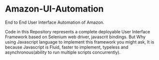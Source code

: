 # Amazon-UI-Automation
End to End User Interface Automation of Amazon. 


Code in this Repository represents a complete deployable User Interface Framework based on Selenium web driver, javascrit bindings.
But Why using Javascript language to implement this framework you might ask, It is because Javascript is Fluid, faster to implement, typeless and asynchronous(ability to run multiple scripts concurrently).

